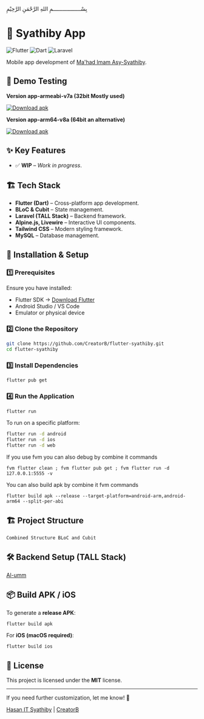 بِسْــــــــــــــــــمِ اللهِ الرَّحْمَنِ الرَّحِيْمِ

# 📱 Syathiby App

![Flutter](https://img.shields.io/badge/Flutter-3.16.0-blue) ![Dart](https://img.shields.io/badge/Dart-3.2.0-blue) ![Laravel](https://img.shields.io/badge/Laravel-8-red)  

Mobile app development of [Ma'had Imam Asy-Syathiby](https://syathiby.id).

## 🔬 Demo Testing

**Version app-armeabi-v7a (32bit Mostly used)**

[![Download apk](https://custom-icon-badges.demolab.com/badge/-Download-blue?style=for-the-badge&logo=download&logoColor=white "Download apk")](https://raw.githubusercontent.com/CreatorB/flutter-syathiby/main/demo/app-armeabi-v7a-debug.apk)
<!-- END LATEST DOWNLOAD BUTTON -->

**Version app-arm64-v8a (64bit an alternative)**

[![Download apk](https://custom-icon-badges.demolab.com/badge/-Download-blue?style=for-the-badge&logo=download&logoColor=white "Download apk")](https://raw.githubusercontent.com/CreatorB/flutter-syathiby/main/demo/app-arm64-v8a-debug.apk)


## ✨ Key Features
- ✅ **WIP** – _Work in progress_.

## 🏗️ Tech Stack
- **Flutter (Dart)** – Cross-platform app development.
- **BLoC & Cubit** – State management.
- **Laravel (TALL Stack)** – Backend framework.
- **Alpine.js, Livewire** – Interactive UI components.
- **Tailwind CSS** – Modern styling framework.
- **MySQL** – Database management.

## 🚀 Installation & Setup
### 1️⃣ Prerequisites
Ensure you have installed:
- Flutter SDK → [Download Flutter](https://flutter.dev/docs/get-started/install)
- Android Studio / VS Code
- Emulator or physical device

### 2️⃣ Clone the Repository
```bash
git clone https://github.com/CreatorB/flutter-syathiby.git
cd flutter-syathiby
```

### 3️⃣ Install Dependencies
```bash
flutter pub get
```

### 4️⃣ Run the Application
```bash
flutter run
```
To run on a specific platform:
```bash
flutter run -d android
flutter run -d ios
flutter run -d web
```

If you use fvm you can also debug by combine it commands
```
fvm flutter clean ; fvm flutter pub get ; fvm flutter run -d 127.0.0.1:5555 -v
```

You can also build apk by combine it fvm commands
```
flutter build apk --release --target-platform=android-arm,android-arm64 --split-per-abi
```

## 🏗️ Project Structure
```
Combined Structure BLoC and Cubit
```

## 🛠️ Backend Setup (TALL Stack)

[Al-umm](https://github.com/CreatorB/al-umm.git)

## 📦 Build APK / iOS
To generate a **release APK**:
```bash
flutter build apk
```
For **iOS (macOS required)**:
```bash
flutter build ios
```

## 📝 License
This project is licensed under the **MIT** license.  

---

If you need further customization, let me know! 🚀

[Hasan IT Syathiby](https://wa.me/6289619060672) | [CreatorB](https://github.com/CreatorB)